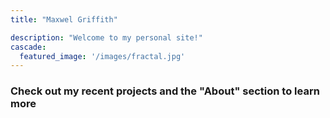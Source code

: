 ```yaml
---
title: "Maxwel Griffith"

description: "Welcome to my personal site!"
cascade:
  featured_image: '/images/fractal.jpg'
---
```


### Check out my recent projects and the "About" section to learn more
